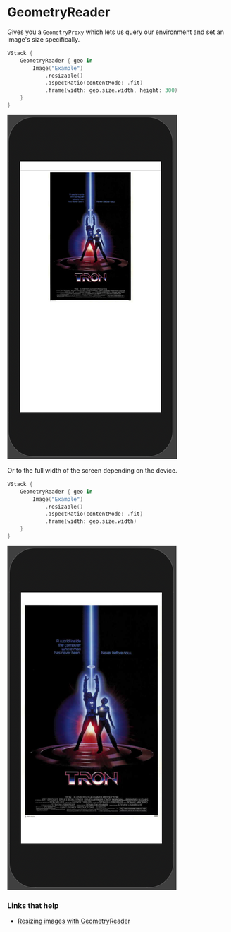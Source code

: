 # GeometryReader

Gives you a `GeometryProxy` which lets us query our environment and set an image's size specifically.

```swift
VStack {
    GeometryReader { geo in
        Image("Example")
            .resizable()
            .aspectRatio(contentMode: .fit)
            .frame(width: geo.size.width, height: 300)
    }
}
```

![](images/7.png)

Or to the full width of the screen depending on the device.

```swift
VStack {
    GeometryReader { geo in
        Image("Example")
            .resizable()
            .aspectRatio(contentMode: .fit)
            .frame(width: geo.size.width)
    }
}
```

![](images/8.png)

### Links that help

- [Resizing images with GeometryReader](https://www.hackingwithswift.com/books/ios-swiftui/resizing-images-to-fit-the-screen-using-geometryreader)